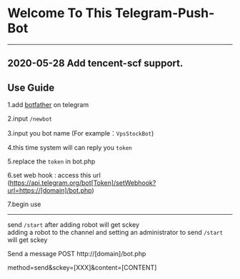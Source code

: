 # Welcome To This Telegram-Push-Bot 

------
2020-05-28 Add tencent-scf support.
------

## Use Guide

1.add [botfather](https://telegram.me/botfather) on telegram

2.input `/newbot` 

3.input you bot name (For example：`VpsStockBot`)

4.this time system will can reply you `token`  

5.replace the `token` in bot.php

6.set web hook : access this url  (https://api.telegram.org/bot[Token]/setWebhook?url=https://[domain]/bot.php)

7.begin use

-----

send `/start` after adding robot will get sckey  
adding a robot to the channel and setting an administrator to send `/start` will get sckey

Send a message
POST http://[domain]/bot.php

method=send&sckey=[XXX]&content=[CONTENT]


